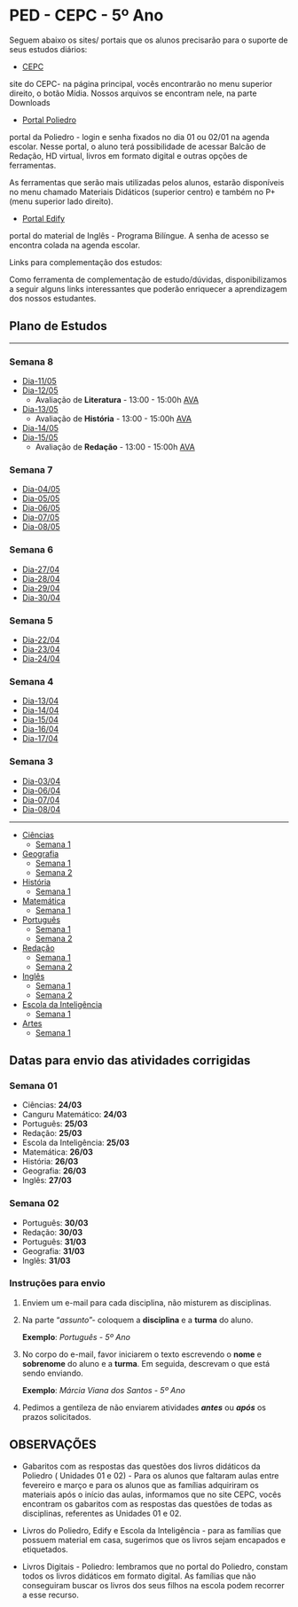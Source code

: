 # PED - CEPC - 5º Ano

Seguem abaixo os sites/ portais que os alunos precisarão para o suporte de seus estudos diários:

* [CEPC](http://www.cepc.com.br)

site do CEPC- na página principal, vocês encontrarão no menu superior direito, o botão Mídia. Nossos arquivos se encontram nele, na parte Downloads

* [Portal Poliedro](http://www.portal.p4ed.com)

portal da Poliedro - login e senha fixados no dia 01 ou 02/01 na agenda escolar. Nesse portal, o aluno terá possibilidade de acessar Balcão de Redação, HD virtual, livros em formato digital e outras opções de ferramentas.

As ferramentas que serão mais utilizadas pelos alunos, estarão disponíveis no menu chamado Materiais Didáticos (superior centro) e também no P+ (menu superior lado direito).

* [Portal Edify](https://portal.edifyeducation.com.br/home)

portal do material de Inglês - Programa Bilíngue. A senha de acesso se encontra colada na agenda escolar.

Links para complementação dos estudos:

Como ferramenta de complementação de estudo/dúvidas, disponibilizamos a seguir alguns links interessantes que poderão enriquecer a aprendizagem dos nossos estudantes.

## Plano de Estudos

---
### Semana 8
* [Dia-11/05](dia_20200511.md)
* [Dia-12/05](dia_20200512.md)
  * Avaliação de **Literatura** - 13:00 - 15:00h [AVA]
* [Dia-13/05](dia_20200513.md)
  * Avaliação de **História** - 13:00 - 15:00h [AVA]
* [Dia-14/05](dia_20200514.md)
* [Dia-15/05](dia_20200515.md)
  * Avaliação de **Redação** - 13:00 - 15:00h [AVA]

### Semana 7
* [Dia-04/05](dia_20200504.md)
* [Dia-05/05](dia_20200505.md)
* [Dia-06/05](dia_20200506.md)
* [Dia-07/05](dia_20200507.md)
* [Dia-08/05](dia_20200508.md)

### Semana 6
* [Dia-27/04](dia_20200427.md)
* [Dia-28/04](dia_20200428.md)
* [Dia-29/04](dia_20200429.md)
* [Dia-30/04](dia_20200430.md)

### Semana 5
*  [Dia-22/04](dia_20200422.md)
*  [Dia-23/04](dia_20200423.md)
*  [Dia-24/04](dia_20200424.md)

### Semana 4
*  [Dia-13/04](dia_20200413.md)
*  [Dia-14/04](dia_20200414.md)
*  [Dia-15/04](dia_20200415.md)
*  [Dia-16/04](dia_20200416.md)
*  [Dia-17/04](dia_20200417.md)

### Semana 3
*  [Dia-03/04](dia_20200403.md)
*  [Dia-06/04](dia_20200406.md)
*  [Dia-07/04](dia_20200407.md)
*  [Dia-08/04](dia_20200408.md)

---
* [Ciências](ciencias/index.md)
  * [Semana 1](ciencias/semana1.md)
* [Geografia](geografia/index.md)
  * [Semana 1](geografia/semana1.md)
  * [Semana 2](geografia/semana2.md)
* [História](historia/index.md)
  * [Semana 1](historia/semana1.md)
* [Matemática](matematica/index.md)
  * [Semana 1](matematica/semana1.md)
* [Português](portugues/index.md)
  * [Semana 1](portugues/semana1.md)
  * [Semana 2](portugues/semana2.md)
* [Redação](redacao/index.md)
  * [Semana 1](redacao/semana1.md)
  * [Semana 2](redacao/semana2.md)
* [Inglês](ingles/index.md)
  * [Semana 1](ingles/semana1.md)
  * [Semana 2](ingles/semana2.md)
* [Escola da Inteligência](escola_inteligencia/index.md)
  * [Semana 1](escola_inteligencia/semana1.md)
* [Artes](artes/index.md)
  * [Semana 1](artes/semana1.md)

## Datas para envio das atividades corrigidas

### Semana 01

* Ciências: **24/03**
* Canguru Matemático: **24/03**
* Português: **25/03**
* Redação: **25/03**
* Escola da Inteligência: **25/03**
* Matemática: **26/03**
* História: **26/03**
* Geografia: **26/03**
* Inglês: **27/03**

### Semana 02

* Português: **30/03**
* Redação: **30/03**
* Português: **31/03**
* Geografia: **31/03**
* Inglês: **31/03**

### Instruções para envio

1. Enviem um e-mail para cada disciplina, não misturem as disciplinas.

2. Na parte “*assunto*”- coloquem a **disciplina** e a **turma** do aluno.

    **Exemplo**: *Português - 5º Ano*

3. No corpo do e-mail, favor iniciarem o texto escrevendo o **nome** e **sobrenome** do aluno e a **turma**. Em seguida, descrevam o que está sendo enviando.

    **Exemplo**: *Márcia Viana dos Santos - 5º Ano*

4. Pedimos a gentileza de não enviarem atividades _**antes**_ ou **_após_** os prazos solicitados.

## OBSERVAÇÕES

* Gabaritos com as respostas das questões dos livros didáticos da Poliedro ( Unidades 01 e 02) -  Para os alunos que faltaram aulas entre fevereiro e março e para os alunos que as famílias adquiriram os materiais após o início das aulas, informamos que no site CEPC, vocês encontram os gabaritos com as respostas das questões de todas as disciplinas, referentes as Unidades 01 e 02.

* Livros do Poliedro, Edify e Escola da Inteligência - para as famílias que possuem material em casa, sugerimos que os livros sejam encapados e etiquetados.

* Livros Digitais - Poliedro: lembramos que no portal do Poliedro, constam todos os livros didáticos em formato digital. As famílias que não conseguiram buscar os livros dos seus filhos na escola podem recorrer a esse recurso.



[AVA]:  https://poliedro-ava.azurewebsites.net
